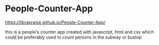 # People-Counter-App  
https://librapraise.github.io/People-Counter-App/

this is a people's counter app created with javascript, html and css which could be preferably used to count persons in the subway or bustop
